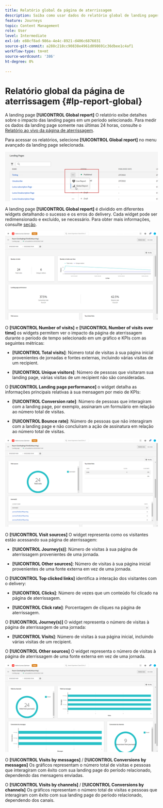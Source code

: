 ```yaml
---
title: Relatório global da página de aterrissagem
description: Saiba como usar dados do relatório global de landing pages
feature: Journeys
topic: Content Management
role: User
level: Intermediate
exl-id: e88cf8ad-986a-4e4c-8921-d406c6876031
source-git-commit: a288c218cc90838e4961d098691c36dbee1c4af1
workflow-type: tm+mt
source-wordcount: '386'
ht-degree: 0%

---
```


# Relatório global da página de aterrissagem {#lp-report-global}

A landing page **[!UICONTROL Global report]** O relatório exibe detalhes sobre o impacto das landing pages em um período selecionado. Para medir os dados da landing page somente nas últimas 24 horas, consulte o [Relatório ao vivo da página de aterrissagem](lp-report-live.md).

Para acessar os relatórios, selecione **[!UICONTROL Global report]** no menu avançado da landing page selecionada.

![](assets/landing_page_report_7.png)

A landing page **[!UICONTROL Global report]** é dividido em diferentes widgets detalhando o sucesso e os erros do delivery. Cada widget pode ser redimensionado e excluído, se necessário. Para obter mais informações, consulte [seção](global-report.md).

![](assets/landing_page_report_4.png)

O **[!UICONTROL Number of visits]** e **[!UICONTROL Number of visits over time]** os widgets permitem ver o impacto da página de aterrissagem durante o período de tempo selecionado em um gráfico e KPIs com as seguintes métricas:

* **[!UICONTROL Total visits]**: Número total de visitas à sua página inicial provenientes de jornadas e fontes externas, incluindo várias visitas de um recipient.

* **[!UICONTROL Unique visitors]**: Número de pessoas que visitaram sua landing page, várias visitas de um recipient não são consideradas.

O **[!UICONTROL Landing page performance]** o widget detalha as informações principais relativas à sua mensagem por meio de KPIs:

* **[!UICONTROL Conversion rate]**: Número de pessoas que interagiram com a landing page, por exemplo, assinaram um formulário em relação ao número total de visitas.

* **[!UICONTROL Bounce rate]**: Número de pessoas que não interagiram com a landing page e não concluíram a ação de assinatura em relação ao número total de visitas.

![](assets/landing_page_report_5.png)

O **[!UICONTROL Visit sources]** O widget representa como os visitantes estão acessando sua página de aterrissagem:

* **[!UICONTROL Journey(s)]**: Número de visitas à sua página de aterrissagem provenientes de uma jornada.

* **[!UICONTROL Other sources]**: Número de visitas à sua página inicial provenientes de uma fonte externa em vez de uma jornada.

O **[!UICONTROL Top clicked links]** identifica a interação dos visitantes com o delivery:

* **[!UICONTROL Clicks]**: Número de vezes que um conteúdo foi clicado na página de aterrissagem.

* **[!UICONTROL Click rate]**: Porcentagem de cliques na página de aterrissagem.

O **[!UICONTROL Journey(s)]** O widget representa o número de visitas à página de aterrissagem de uma jornada:

* **[!UICONTROL Visits]**: Número de visitas à sua página inicial, incluindo várias visitas de um recipient.

O **[!UICONTROL Other sources]** O widget representa o número de visitas à página de aterrissagem de uma fonte externa em vez de uma jornada.

![](assets/landing_page_report_6.png)

O **[!UICONTROL Visits by messages]** / **[!UICONTROL Conversions by messages]** Os gráficos representam o número total de visitas e pessoas que interagiram com êxito com sua landing page do período relacionado, dependendo das mensagens enviadas.

O **[!UICONTROL Visits by channels]** / **[!UICONTROL Conversions by channels]** Os gráficos representam o número total de visitas e pessoas que interagiram com êxito com sua landing page do período relacionado, dependendo dos canais.
